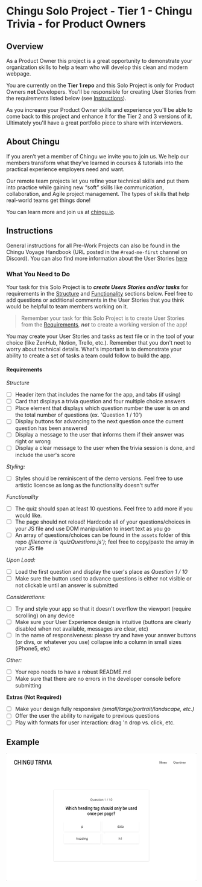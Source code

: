 # Chingu Solo Project - Tier 1 - Chingu Trivia - for Product Owners

## Overview 

As a Product Owner this project is a great opportunity to demonstrate your 
organization skills to help a team who will develop this clean and modern 
webpage. 

You are currently on the **Tier 1 repo** and this Solo Project is only for 
Product Owners **not** Developers. You'll be responsible for creating User 
Stories from the requirements listed below (see [Instructions](#instructions)). 

As you increase your Product Owner skills and experience you'll be able to 
come back to this project and enhance it for the Tier 2 and 3 versions of 
it. Ultimately you'll have a great portfolio piece to share with interviewers.
## About Chingu

If you aren’t yet a member of Chingu we invite you to join us. We help our 
members transform what they’ve learned in courses & tutorials into the 
practical experience employers need and want.

Our remote team projects let you refine your technical skills and put them 
into practice while gaining new “soft” skills like communication, 
collaboration, and Agile project management. The types of skills that 
help real-world teams get things done!

You can learn more and join us at [chingu.io](https://chingu.io).

## Instructions

General instructions for all Pre-Work Projects can also be found in the 
Chingu Voyage Handbook (URL posted in the `#read-me-first` channel on Discord). 
You can also find more information about the User Stories 
[here](https://docs.chingu.io/projres/agile101#building-the-backlog)

### What You Need to Do

Your task for this Solo Project is to **_create Users Stories and/or tasks_** 
for requirements in the [Structure](#structure) and 
[Functionality](#functionality) sections below. Feel free to add questions or 
additional comments in the User Stories that you think would be helpful to 
team members working on it.

> Remember your task for this Solo Project is to create User Stories from 
the [Requirements](#requirements), **_not_** to create a working version of 
the app!

You may create your User Stories and tasks as text file or in the tool of your 
choice (like ZenHub, Notion, Trello, etc.). Remember that you don't neet to 
worry about technical details. What's important is to demonstrate your ability 
to create a set of tasks a team could follow to build the app.

#### Requirements

*Structure*

- [ ] Header item that includes the name for the app, and tabs (if using)
- [ ] Card that displays a trivia question and four multiple choice answers
- [ ] Place element that displays which question number the user is on and the total number of questions (ex. 'Question 1 / 10')
- [ ] Display buttons for advancing to the next question once the current question has been answered
- [ ] Display a message to the user that informs them if their answer was right or wrong
- [ ] Display a clear message to the user when the trivia session is done, and include the user's score

*Styling:*

- [ ] Styles should be reminiscent of the demo versions. Feel free to use artistic licencse as long as the functionality doesn't suffer 

*Functionality*

- [ ] The quiz should span at least 10 questions. Feel free to add more if you would like.
- [ ] The page should not reload! Hardcode all of your questions/choices in your JS file and use DOM manipulation to insert text as you go
- [ ] An array of questions/choices can be found in the `assets` folder of this repo *(filename is 'quizQuestions.js')*; feel free to copy/paste the array in your JS file

*Upon Load:*

- [ ] Load the first question and display the user's place as *Question 1 / 10*
- [ ] Make sure the button used to advance questions is either not visible or not clickable until an answer is submitted

*Considerations:*

- [ ] Try and style your app so that it doesn't overflow the viewport (require scrolling) on any device
- [ ] Make sure your User Experience design is intuitive (buttons are clearly disabled when not available, messages are clear, etc)
- [ ] In the name of responsiveness: please try and have your answer buttons (or divs, or whatever you use) collapse into a column in small sizes (iPhone5, etc)

*Other:*

- [ ] Your repo needs to have a robust README.md
- [ ] Make sure that there are no errors in the developer console before submitting

**Extras (Not Required)**

- [ ] Make your design fully responsive *(small/large/portrait/landscape, etc.)*
- [ ] Offer the user the ability to navigate to previous questions
- [ ] Play with formats for user interaction: drag 'n drop vs. click, etc.

## Example

![](./assets/chingu_trivia.gif)

